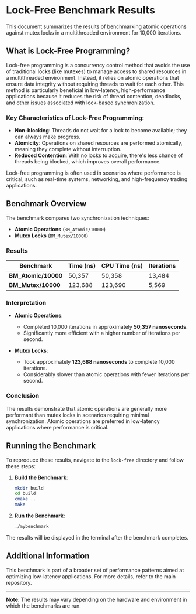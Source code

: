 # Lock-Free Benchmark Results

This document summarizes the results of benchmarking atomic operations against mutex locks in a multithreaded environment for 10,000 iterations.

## What is Lock-Free Programming?

Lock-free programming is a concurrency control method that avoids the use of traditional locks (like mutexes) to manage access to shared resources in a multithreaded environment. Instead, it relies on atomic operations that ensure data integrity without requiring threads to wait for each other. This method is particularly beneficial in low-latency, high-performance applications because it reduces the risk of thread contention, deadlocks, and other issues associated with lock-based synchronization.

### Key Characteristics of Lock-Free Programming:
- **Non-blocking**: Threads do not wait for a lock to become available; they can always make progress.
- **Atomicity**: Operations on shared resources are performed atomically, meaning they complete without interruption.
- **Reduced Contention**: With no locks to acquire, there's less chance of threads being blocked, which improves overall performance.

Lock-free programming is often used in scenarios where performance is critical, such as real-time systems, networking, and high-frequency trading applications.

## Benchmark Overview

The benchmark compares two synchronization techniques:

- **Atomic Operations** (`BM_Atomic/10000`)
- **Mutex Locks** (`BM_Mutex/10000`)

### Results

| Benchmark       | Time (ns)  | CPU Time (ns) | Iterations |
|-----------------|------------|---------------|------------|
| **BM_Atomic/10000** | 50,357     | 50,358        | 13,484     |
| **BM_Mutex/10000**  | 123,688    | 123,690       | 5,569      |

### Interpretation

- **Atomic Operations**:
  - Completed 10,000 iterations in approximately **50,357 nanoseconds**.
  - Significantly more efficient with a higher number of iterations per second.

- **Mutex Locks**:
  - Took approximately **123,688 nanoseconds** to complete 10,000 iterations.
  - Considerably slower than atomic operations with fewer iterations per second.

### Conclusion

The results demonstrate that atomic operations are generally more performant than mutex locks in scenarios requiring minimal synchronization. Atomic operations are preferred in low-latency applications where performance is critical.

## Running the Benchmark

To reproduce these results, navigate to the `lock-free` directory and follow these steps:

1. **Build the Benchmark**:
    ```bash
    mkdir build
    cd build
    cmake ..
    make
    ```

2. **Run the Benchmark**:
    ```bash
    ./mybenchmark
    ```

The results will be displayed in the terminal after the benchmark completes.

## Additional Information

This benchmark is part of a broader set of performance patterns aimed at optimizing low-latency applications. For more details, refer to the main repository.

---

**Note**: The results may vary depending on the hardware and environment in which the benchmarks are run.

